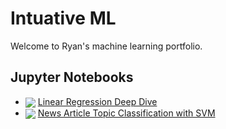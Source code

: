 # Intuative ML

Welcome to Ryan's machine learning portfolio.

## Jupyter Notebooks
- <a href="https://colab.research.google.com/github/RyanCodrai/intuitive-ml/blob/master/news_article_topic_classification_baseline.ipynb"><img valign="middle" src="https://colab.research.google.com/assets/colab-badge.svg"></a> [Linear Regression Deep Dive](linear_regression.ipynb)
- <a href="https://colab.research.google.com/github/RyanCodrai/intuitive-ml/blob/master/news_article_topic_classification_baseline.ipynb"><img valign="middle" src="https://colab.research.google.com/assets/colab-badge.svg"></a> [News Article Topic Classification with SVM](news_article_topic_classification_baseline.ipynb)
